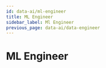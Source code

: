 ```yaml
---
id: data-ai/ml-engineer
title: ML Engineer
sidebar_label: Ml Engineer
previous_page: data-ai/data-engineer
---
```


# ML Engineer